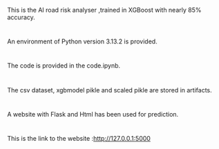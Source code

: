 This is the AI road risk analyser ,trained in XGBoost with nearly 85% accuracy.
#
An environment of Python version 3.13.2 is provided.
#
The code is provided in the code.ipynb.
#
The  csv dataset, xgbmodel pikle and scaled pikle  are stored in artifacts.
#
A website with Flask and Html has been used for prediction. 
#
This is the link to the website :http://127.0.0.1:5000
